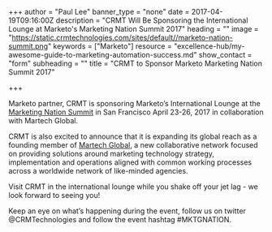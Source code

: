 +++
author = "Paul Lee"
banner_type = "none"
date = 2017-04-19T09:16:00Z
description = "CRMT Will Be Sponsoring the International Lounge at Marketo's Marketing Nation Summit 2017"
heading = ""
image = "https://static.crmtechnologies.com/sites/default//marketo-nation-summit.png"
keywords = ["Marketo"]
resource = "excellence-hub/my-awesome-guide-to-marketing-automation-success.md"
show_contact = "form"
subheading = ""
title = "CRMT to Sponsor Marketo Marketing Nation Summit 2017"

+++

Marketo partner, CRMT is sponsoring Marketo’s International Lounge at the [Marketing Nation Summit](https://events.marketo.com/summit/2017/overview/) in San Francisco April 23-26, 2017 in collaboration with Martech Global.

CRMT is also excited to announce that it is expanding its global reach as a founding member of [Martech Global](http://martechglobalnetwork.com/en/), a new collaborative network focused on providing solutions around marketing technology strategy, implementation and operations aligned with common working processes across a worldwide network of like-minded agencies.

Visit CRMT in the international lounge while you shake off your jet lag - we look forward to seeing you!

Keep an eye on what’s happening during the event, follow us on twitter @CRMTechnologies and follow the event hashtag #MKTGNATION.
